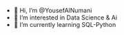 - 👋 Hi, I’m @YousefAlNumani
- 👀 I’m interested in Data Science & Ai
- 🌱 I’m currently learning SQL-Python

<!---
YousefAlNumani/YousefAlNumani is a ✨ special ✨ repository because its `README.md` (this file) appears on your GitHub profile.
You can click the Preview link to take a look at your changes.
--->
